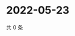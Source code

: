 # 2022-05-23

共 0 条

<!-- BEGIN WEIBO -->
<!-- 最后更新时间 Mon May 23 2022 19:14:36 GMT+0800 (China Standard Time) -->

<!-- END WEIBO -->
